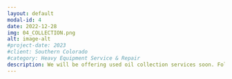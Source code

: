 ```yaml
---
layout: default
modal-id: 4
date: 2022-12-28
img: 04_COLLECTION.png
alt: image-alt
#project-date: 2023
#client: Southern Colorado
#category: Heavy Equipment Service & Repair
description: We will be offering used oil collection services soon. Follow us on <a href="https://www.facebook.com/socoindustrial">Facebook</a> and <a href="https://twitter.com/SOCOindustrial">Twitter</a> to stay up to date. 
---
```

